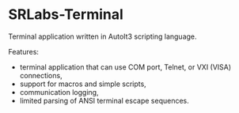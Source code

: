 # SRLabs-Terminal
Terminal application written in AutoIt3 scripting language.



Features:
- terminal application that can use COM port, Telnet, or VXI (VISA) connections,
- support for macros and simple scripts,
- communication logging,
- limited parsing of ANSI terminal escape sequences.
